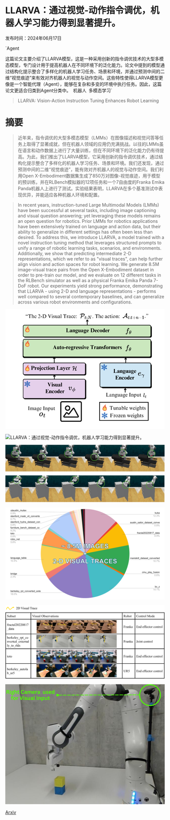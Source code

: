 # LLARVA：通过视觉-动作指令调优，机器人学习能力得到显著提升。

发布时间：2024年06月17日

`Agent

这篇论文主要介绍了LLARVA模型，这是一种采用创新的指令调优技术的大型多模态模型，专门设计用于提高机器人在不同环境下的泛化能力。论文中提到的模型通过结构化提示整合了多样化的机器人学习任务、场景和环境，并通过预测中间的二维“视觉痕迹”来有效对齐机器人的视觉与动作空间。这些特性使得LLARVA模型更像是一个智能代理（Agent），能够在复杂和多变的环境中执行任务。因此，这篇论文更适合归类到Agent分类中。` `机器人` `多模态学习`

> LLARVA: Vision-Action Instruction Tuning Enhances Robot Learning

# 摘要

> 近年来，指令调优的大型多模态模型（LMMs）在图像描述和视觉问答等任务上取得了显著成就，但在机器人领域的应用仍充满挑战。以往的LMMs虽在语言和动作数据上进行了大量训练，但在不同环境下的泛化能力仍有待提高。为此，我们推出了LLARVA模型，它采用创新的指令调优技术，通过结构化提示整合了多样化的机器人学习任务、场景和环境。我们还发现，通过预测中间的二维“视觉痕迹”，能有效对齐机器人的视觉与动作空间。我们利用Open X-Embodiment数据集生成了850万对图像-视觉痕迹，用于模型的预训练，并在RLBench模拟器的12项任务和一个7自由度的Franka Emika Panda机器人上进行了测试。实验结果表明，LLARVA在多个基准测试中表现优异，并能适应各种机器人环境和配置。

> In recent years, instruction-tuned Large Multimodal Models (LMMs) have been successful at several tasks, including image captioning and visual question answering; yet leveraging these models remains an open question for robotics. Prior LMMs for robotics applications have been extensively trained on language and action data, but their ability to generalize in different settings has often been less than desired. To address this, we introduce LLARVA, a model trained with a novel instruction tuning method that leverages structured prompts to unify a range of robotic learning tasks, scenarios, and environments. Additionally, we show that predicting intermediate 2-D representations, which we refer to as "visual traces", can help further align vision and action spaces for robot learning. We generate 8.5M image-visual trace pairs from the Open X-Embodiment dataset in order to pre-train our model, and we evaluate on 12 different tasks in the RLBench simulator as well as a physical Franka Emika Panda 7-DoF robot. Our experiments yield strong performance, demonstrating that LLARVA - using 2-D and language representations - performs well compared to several contemporary baselines, and can generalize across various robot environments and configurations.

![LLARVA：通过视觉-动作指令调优，机器人学习能力得到显著提升。](../../../paper_images/2406.11815/x2.png)

![LLARVA：通过视觉-动作指令调优，机器人学习能力得到显著提升。](../../../paper_images/2406.11815/x3.png)

![LLARVA：通过视觉-动作指令调优，机器人学习能力得到显著提升。](../../../paper_images/2406.11815/x4.png)

![LLARVA：通过视觉-动作指令调优，机器人学习能力得到显著提升。](../../../paper_images/2406.11815/x5.png)

![LLARVA：通过视觉-动作指令调优，机器人学习能力得到显著提升。](../../../paper_images/2406.11815/x6.png)

![LLARVA：通过视觉-动作指令调优，机器人学习能力得到显著提升。](../../../paper_images/2406.11815/realsetup.png)

[Arxiv](https://arxiv.org/abs/2406.11815)